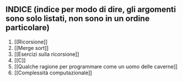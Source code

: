 ## INDICE (indice per modo di dire, gli argomenti sono solo listati, non sono in un ordine particolare)
1. [[Ricorsione]]
2. [[Merge sort]]
3. [[Esercizi sulla ricorsione]]
4. [[C]]
5. [[Qualche ragione per programmare come un uomo delle caverne]]
6. [[Complessità computazionale]]